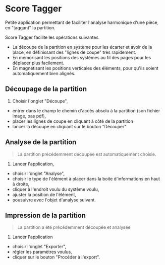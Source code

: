# Score Tagger

Petite application permettant de faciliter l'analyse harmonique d'une pièce, en "taggant" la partition.

Score Tagger facilite les opérations suivantes.

* La découpe de la partition en système pour les écarter et avoir de la place, en définissant des "lignes de coupe" très rapidement.
* En mémorisant les positions des systèmes au fil des pages pour les déplacer plus facilement.
* En magnétisant les positions verticales des éléments, pour qu'ils soient automatiquement bien alignés.

## Découpage de la partition

1. Choisir l'onglet "Découpe",
* entrer dans le champ le chemin d'accès absolu à la partition (son fichier image, pas pdf),
* placer les lignes de coupe en cliquant à côté de la partition
* lancer la découpe en cliquant sur le bouton "Découper"

## Analyse de la partition

> La partition précédemment découpée est automatiquement choisie.

1. Lancer l'application,
* choisir l'onglet "Analyse",
* choisir le type de l'élément à placer dans la boite d'informations en haut à droite,
* cliquer à l'endroit voulu du système voulu,
* ajuster la position de l'élément,
* pousuivre avec l'objet d'analyse suivant.

## Impression de la partition

> La partition a été précédemment découpée et analysée

1. Lancer l'application
- choisir l'onglet "Exporter",
- régler les paramètres voulus,
- cliquer sur le bouton "Procéder à l'export".
